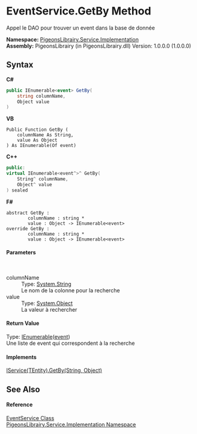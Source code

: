 # EventService.GetBy Method 
 

Appel le DAO pour trouver un event dans la base de donnée

**Namespace:**&nbsp;<a href="61ea8cdd-bbb0-4640-7fbb-d4c259f85123">PigeonsLibrairy.Service.Implementation</a><br />**Assembly:**&nbsp;PigeonsLibrairy (in PigeonsLibrairy.dll) Version: 1.0.0.0 (1.0.0.0)

## Syntax

**C#**<br />
``` C#
public IEnumerable<event> GetBy(
	string columnName,
	Object value
)
```

**VB**<br />
``` VB
Public Function GetBy ( 
	columnName As String,
	value As Object
) As IEnumerable(Of event)
```

**C++**<br />
``` C++
public:
virtual IEnumerable<event^>^ GetBy(
	String^ columnName, 
	Object^ value
) sealed
```

**F#**<br />
``` F#
abstract GetBy : 
        columnName : string * 
        value : Object -> IEnumerable<event> 
override GetBy : 
        columnName : string * 
        value : Object -> IEnumerable<event> 
```


#### Parameters
&nbsp;<dl><dt>columnName</dt><dd>Type: <a href="http://msdn2.microsoft.com/en-us/library/s1wwdcbf" target="_blank">System.String</a><br />Le nom de la colonne pour la recherche</dd><dt>value</dt><dd>Type: <a href="http://msdn2.microsoft.com/en-us/library/e5kfa45b" target="_blank">System.Object</a><br />La valeur à rechercher</dd></dl>

#### Return Value
Type: <a href="http://msdn2.microsoft.com/en-us/library/9eekhta0" target="_blank">IEnumerable</a>(<a href="62ad5042-cbd2-c4c9-25f7-10ea54ad8366">event</a>)<br />Une liste de event qui correspondent à la recherche

#### Implements
<a href="99e72a5f-f617-96e1-79ad-c9fcb156ec79">IService(TEntity).GetBy(String, Object)</a><br />

## See Also


#### Reference
<a href="e5e88bd9-1f4b-d606-b1c5-f9f94b87bcde">EventService Class</a><br /><a href="61ea8cdd-bbb0-4640-7fbb-d4c259f85123">PigeonsLibrairy.Service.Implementation Namespace</a><br />